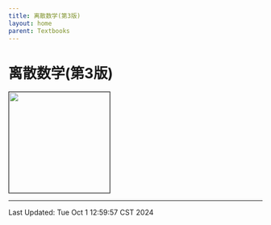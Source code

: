 ```yaml
---
title: 离散数学(第3版)
layout: home
parent: Textbooks
---
```

# 离散数学(第3版)

<div>
	<a href="https://www.hep.com.cn/book/show/2d67dc4c-217a-41db-81b2-56bfe7428879">
		<img src="https://node2d-public.hep.com.cn/9623eff03476c5c79f0b5a1864ddf840.jpg-small?e=1721177439&token=fz_hnGR7k1CJg3gJX1rpSAWQve4fO7q2Ii7oUBxR:0UBlYW6c-qv2aLPF4BWwhSNLwTw=" style="height: 200px;" border="1">
	</a>
</div>

---

Last Updated: Tue Oct  1 12:59:57 CST 2024
